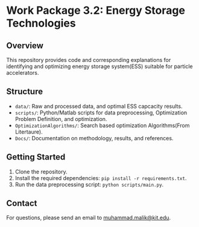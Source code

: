 # Work Package 3.2: Energy Storage Technologies

## Overview
This repository provides code and corresponding explanations for identifying and optimizing energy storage system(ESS) suitable for particle accelerators.

## Structure
- `data/`: Raw and processed data, and optimal ESS capcacity results.
- `scripts/`: Python/Matlab scripts for data preprocessing, Optimization Problem Definition, and optimization.
- `OptimizationAlgorithms/`: Search based optimization Algorithms(From Litertaure).
- `Docs/`: Documentation on methodology, results, and references.

## Getting Started
1. Clone the repository.
2. Install the required dependencies: `pip install -r requirements.txt`.
3. Run the data preprocessing script: `python scripts/main.py`.

## Contact
For questions, please send an email to muhammad.malik@kit.edu.
